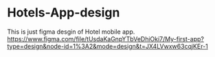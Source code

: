 # Hotels-App-design
This is just figma desgin of Hotel mobile app.
https://www.figma.com/file/tUsdaKaGnpYTbVeDhiOki7/My-first-app?type=design&node-id=1%3A2&mode=design&t=JX4LVwxw63cqjKEr-1
